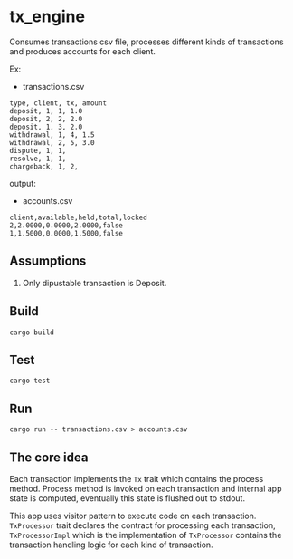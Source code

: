 # tx_engine

Consumes transactions csv file, processes different kinds of transactions and produces accounts for each client.

Ex:

- transactions.csv

```
type, client, tx, amount
deposit, 1, 1, 1.0
deposit, 2, 2, 2.0
deposit, 1, 3, 2.0
withdrawal, 1, 4, 1.5
withdrawal, 2, 5, 3.0
dispute, 1, 1,
resolve, 1, 1,
chargeback, 1, 2,
```

output:

- accounts.csv

```
client,available,held,total,locked
2,2.0000,0.0000,2.0000,false
1,1.5000,0.0000,1.5000,false
```

## Assumptions

1. Only dipustable transaction is Deposit.

## Build

```
cargo build
```

## Test

```
cargo test
```

## Run

```
cargo run -- transactions.csv > accounts.csv
```

## The core idea

Each transaction implements the `Tx` trait which contains the process method. Process method is invoked on each transaction and internal app state is computed, eventually this state is flushed out to stdout.

This app uses visitor pattern to execute code on each transaction. `TxProcessor` trait declares the contract for processing each transaction, `TxProcessorImpl` which is the implementation of `TxProcessor` contains the transaction handling logic for each kind of transaction.
